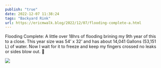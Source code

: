 ```yaml
---
publish: "true"
date: 2022-12-07 11:38:24
tags: "Backyard Rink"
url: https://ericmwalk.blog/2022/12/07/flooding-complete-a.html
---
```


Flooding Complete: A little over 18hrs of flooding brining my 9th year of this to a close. This year size was 54’ x 32’ and has about 14,041 Gallons (53,151 L) of water. Now I wait for it to freeze and keep my fingers crossed no leaks or sides blow out. 🏒


![](https://ericmwalk.blog/uploads/2022/1c84eb5bed.jpg)